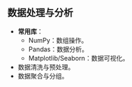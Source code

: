 ## **数据处理与分析**

- **常用库**：
  - NumPy：数组操作。
  - Pandas：数据分析。
  - Matplotlib/Seaborn：数据可视化。
- 数据清洗与预处理。
- 数据聚合与分组。